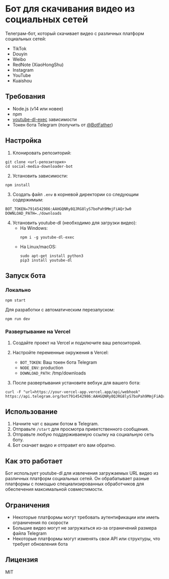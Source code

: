 # Бот для скачивания видео из социальных сетей

Телеграм-бот, который скачивает видео с различных платформ социальных сетей:
- TikTok
- Douyin
- Weibo
- RedNote (XiaoHongShu)
- Instagram
- YouTube
- Kuaishou

## Требования

- Node.js (v14 или новее)
- npm
- [youtube-dl-exec](https://github.com/microlinkhq/youtube-dl-exec) зависимости
- Токен бота Telegram (получить от [@BotFather](https://t.me/BotFather))

## Настройка

1. Клонировать репозиторий:
```
git clone <url-репозитория>
cd social-media-downloader-bot
```

2. Установить зависимости:
```
npm install
```

3. Создать файл `.env` в корневой директории со следующим содержимым:
```
BOT_TOKEN=7914542986:AAHGQNRy8QJRG8lyS7boPah9MmjFiAQr3w0
DOWNLOAD_PATH=./downloads
```

4. Установить youtube-dl (необходимо для загрузки видео):
   - На Windows:
     ```
     npm i -g youtube-dl-exec
     ```
   - На Linux/macOS:
     ```
     sudo apt-get install python3
     pip3 install youtube-dl
     ```

## Запуск бота

### Локально

```
npm start
```

Для разработки с автоматическим перезапуском:
```
npm run dev
```

### Развертывание на Vercel

1. Создайте проект на Vercel и подключите ваш репозиторий.
2. Настройте переменные окружения в Vercel:
   - `BOT_TOKEN`: Ваш токен бота Telegram
   - `NODE_ENV`: production
   - `DOWNLOAD_PATH`: /tmp/downloads

3. После развертывания установите вебхук для вашего бота:
```
curl -F "url=https://your-vercel-app.vercel.app/api/webhook" https://api.telegram.org/bot7914542986:AAHGQNRy8QJRG8lyS7boPah9MmjFiAQr3w0/setWebhook
```

## Использование

1. Начните чат с вашим ботом в Telegram.
2. Отправьте `/start` для просмотра приветственного сообщения.
3. Отправьте любую поддерживаемую ссылку на социальную сеть боту.
4. Бот скачает видео и отправит его вам обратно.

## Как это работает

Бот использует youtube-dl для извлечения загружаемых URL видео из различных платформ социальных сетей. Он обрабатывает разные платформы с помощью специализированных обработчиков для обеспечения максимальной совместимости.

## Ограничения

- Некоторые платформы могут требовать аутентификации или иметь ограничения по скорости
- Большие видео могут не загружаться из-за ограничений размера файла Telegram
- Некоторые платформы могут изменять свои API или структуры, что требует обновления бота

## Лицензия

MIT 